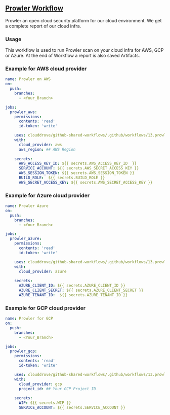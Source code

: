 ## [Prowler Workflow](https://github.com/clouddrove/github-shared-workflows/blob/master/.github/workflows/13.prowler.yml)
Prowler an open cloud security platform for our cloud environment. We get a complete report of our cloud infra.

### Usage
This workflow is used to run Prowler scan on your cloud infra for AWS, GCP or Azure. At the end of Workflow a report is also saved Artifacts.

### Example for AWS cloud provider

```yaml
name: Prowler on AWS
on:
  push:
    branches:
      - <Your_Branch>

jobs:
  prowler_aws:
    permissions:
      contents: 'read'
      id-token: 'write'

    uses: clouddrove/github-shared-workflows/.github/workflows/13.prowler.yml@feat/master
    with:
      cloud_provider: aws
      aws_region: ## AWS Region
    
    secrets:
      AWS_ACCESS_KEY_ID: ${{ secrets.AWS_ACCESS_KEY_ID  }}
      SERVICE_ACCOUNT: ${{ secrets.AWS_SECRET_ACCESS_KEY }}
      AWS_SESSION_TOKEN: ${{ secrets.AWS_SESSION_TOKEN }}
      BUILD_ROLE:  ${{ secrets.BUILD_ROLE }}
      AWS_SECRET_ACCESS_KEY: ${{ secrets.AWS_SECRET_ACCESS_KEY }}
```

### Example for Azure cloud provider

```yaml
name: Prowler Azure
on:
  push:
    branches:
      - <Your_Branch>

jobs:
  prowler_azure:
    permissions:
      contents: 'read'
      id-token: 'write'

    uses: clouddrove/github-shared-workflows/.github/workflows/13.prowler.yml@feat/master
    with:
      cloud_provider: azure
    
    secrets:
      AZURE_CLIENT_ID: ${{ secrets.AZURE_CLIENT_ID }}
      AZURE_CLIENT_SECRET: ${{ secrets.AZURE_CLIENT_SECRET }}
      AZURE_TENANT_ID:  ${{ secrets.AZURE_TENANT_ID }}
```

### Example for GCP cloud provider

```yaml
name: Prowler for GCP
on:
  push:
    branches:
      - <Your_Branch>

jobs:
  prowler_gcp:
    permissions:
      contents: 'read'
      id-token: 'write'

    uses: clouddrove/github-shared-workflows/.github/workflows/13.prowler.yml@feat/master
    with:
      cloud_provider: gcp
      project_id: ## Your GCP Project ID
    
    secrets:
      WIP: ${{ secrets.WIP }}
      SERVICE_ACCOUNT: ${{ secrets.SERVICE_ACCOUNT }}
```


